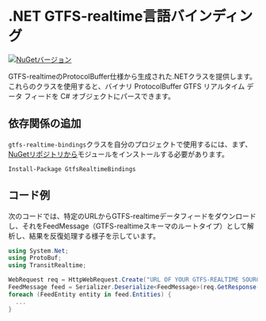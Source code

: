 # .NET GTFS-realtime言語バインディング

[![NuGetバージョン](https://badge.fury.io/nu/GtfsRealtimeBindings.svg)](http://badge.fury.io/nu/GtfsRealtimeBindings)

GTFS-realtimeのProtocolBuffer仕様から生成された.NETクラスを提供します。 これらのクラスを使用すると、バイナリ ProtocolBuffer GTFS リアルタイム データ フィードを C# オブジェクトにパースできます。

## 依存関係の追加

`gtfs-realtime-bindings`クラスを自分のプロジェクトで使用するには、まず、[NuGetリポジトリから](https://www.nuget.org/packages/GtfsRealtimeBindings/)モジュールをインストールする必要があります。

    Install-Package GtfsRealtimeBindings

## コード例

次のコードでは、特定のURLからGTFS-realtimeデータフィードをダウンロードし、それをFeedMessage（GTFS-realtimeスキーマのルートタイプ）として解析し、結果を反復処理する様子を示しています。

```csharp
using System.Net;
using ProtoBuf;
using TransitRealtime;

WebRequest req = HttpWebRequest.Create("URL OF YOUR GTFS-REALTIME SOURCE GOES HERE");
FeedMessage feed = Serializer.Deserialize<FeedMessage>(req.GetResponse().GetResponseStream());
foreach (FeedEntity entity in feed.Entities) {
  ...
}
```
